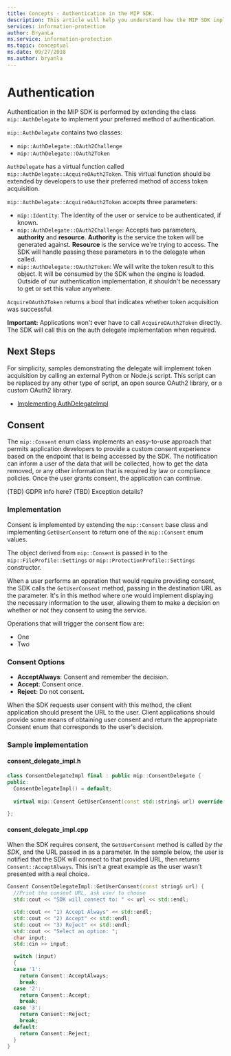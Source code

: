 ```yaml
---
title: Concepts - Authentication in the MIP SDK.
description: This article will help you understand how the MIP SDK implements authentication, and the requirements for client applications to provide OAuth2 access token acquisition logic.
services: information-protection
author: BryanLa
ms.service: information-protection
ms.topic: conceptual
ms.date: 09/27/2018
ms.author: bryanla
---
```


# Authentication 

Authentication in the MIP SDK is performed by extending the class `mip::AuthDelegate` to implement your preferred method of authentication.

`mip::AuthDelegate` contains two classes:

- `mip::AuthDelegate::OAuth2Challenge`
- `mip::AuthDelegate::OAuth2Token`

`AuthDelegate` has a virtual function called `mip::AuthDelegate::AcquireOAuth2Token`. This virtual function should be extended by developers to use their preferred method of access token acquisition. 

`mip::AuthDelegate::AcquireOAuth2Token` accepts three parameters:

- `mip::Identity`: The identity of the user or service to be authenticated, if known.
- `mip::AuthDelegate::OAuth2Challenge`: Accepts two parameters, **authority** and **resource**. **Authority** is the service the token will be generated against. **Resource** is the service we're trying to access. The SDK will handle passing these parameters in to the delegate when called.
- `mip::AuthDelegate::OAuth2Token`: We will write the token result to this object. It will be consumed by the SDK when the engine is loaded. Outside of our authentication implementation, it shouldn't be necessary to get or set this value anywhere.

`AcquireOAuth2Token` returns a bool that indicates whether token acquisition was successful.

**Important:** Applications won't ever have to call `AcquireOAuth2Token` directly. The SDK will call this on the auth delegate implementation when required.

## Next Steps

For simplicity, samples demonstrating the delegate will implement token acquisition by calling an external Python or Node.js script. This script can be replaced by any other type of script, an open source OAuth2 library, or a custom OAuth2 library.

- [Implementing AuthDelegateImpl]()

## Consent

The `mip::Consent` enum class implements an easy-to-use approach that permits application developers to provide a custom consent experience based on the endpoint that is being accessed by the SDK. The notification can inform a user of the data that will be collected, how to get the data removed, or any other information that is required by law or compliance policies. Once the user grants consent, the application can continue. 

(TBD) GDPR info here? 
(TBD) Exception details?

### Implementation

Consent is implemented by extending the `mip::Consent` base class and implementing `GetUserConsent` to return one of the `mip::Consent` enum values. 

The object derived from `mip::Consent` is passed in to the `mip::FileProfile::Settings` or `mip::ProtectionProfile::Settings` constructor.

When a user performs an operation that would require providing consent, the SDK calls the `GetUserConsent` method, passing in the destination URL as the parameter. It's in this method where one would implement displaying the necessary information to the user, allowing them to make a decision on whether or not they consent to using the service. 

Operations that will trigger the consent flow are:

- One
- Two

### Consent Options

- **AcceptAlways**: Consent and remember the decision.
- **Accept**: Consent once.
- **Reject**: Do not consent.

When the SDK requests user consent with this method, the client
application should present the URL to the user. Client applications should
provide some means of obtaining user consent and return the appropriate
Consent enum that corresponds to the user's decision.

### Sample implementation

#### consent_delegate_impl.h

```cpp
class ConsentDelegateImpl final : public mip::ConsentDelegate {
public:
  ConsentDelegateImpl() = default;
  
  virtual mip::Consent GetUserConsent(const std::string& url) override;

};
```

#### consent_delegate_impl.cpp

When the SDK requires consent, the `GetUserConsent` method is called *by the SDK*, and the URL passed in as a parameter. In the sample below, the user is notified that the SDK will connect to that provided URL, then returns `Consent::AcceptAlways`. This isn't a great example as the user wasn't presented with a real choice.

```cpp
Consent ConsentDelegateImpl::GetUserConsent(const string& url) {
  //Print the consent URL, ask user to choose
  std::cout << "SDK will connect to: " << url << std::endl;

  std::cout << "1) Accept Always" << std::endl;
  std::cout << "2) Accept" << std::endl;
  std::cout << "3) Reject" << std::endl;
  std::cout << "Select an option: ";
  char input;
  std::cin >> input;

  switch (input)
  {
  case '1':
    return Consent::AcceptAlways;
    break;
  case '2':
    return Consent::Accept;
    break;
  case '3':
    return Consent::Reject;
    break;
  default:
    return Consent::Reject;
  }  
}
```